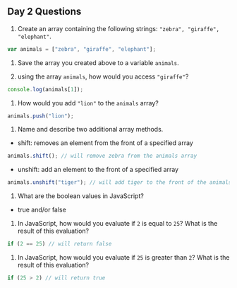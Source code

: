 ## Day 2 Questions

1. Create an array containing the following strings: `"zebra", "giraffe", "elephant"`.

```JavaScript
var animals = ["zebra", "giraffe", "elephant"];
```

1. Save the array you created above to a variable `animals`.

1. using the array `animals`, how would you access `"giraffe"`?

```JavaScript
console.log(animals[1]);
```

1. How would you add `"lion"` to the `animals` array?

```JavaScript
animals.push("lion");
```

1. Name and describe two additional array methods.

- shift: removes an element from the front of a specified array

```JavaScript
animals.shift(); // will remove zebra from the animals array
```

- unshift: add an element to the front of a specified array

``` JavaScript
animals.unshift("tiger"); // will add tiger to the front of the animals array
```

1. What are the boolean values in JavaScript?

- true and/or false

1. In JavaScript, how would you evaluate if `2` is equal to `25`? What is the result of this evaluation?

```JavaScript
if (2 == 25) // will return false
```

1. In JavaScript, how would you evaluate if `25` is greater than `2`? What is the result of this evaluation?

```JavaScript
if (25 > 2) // will return true
```
